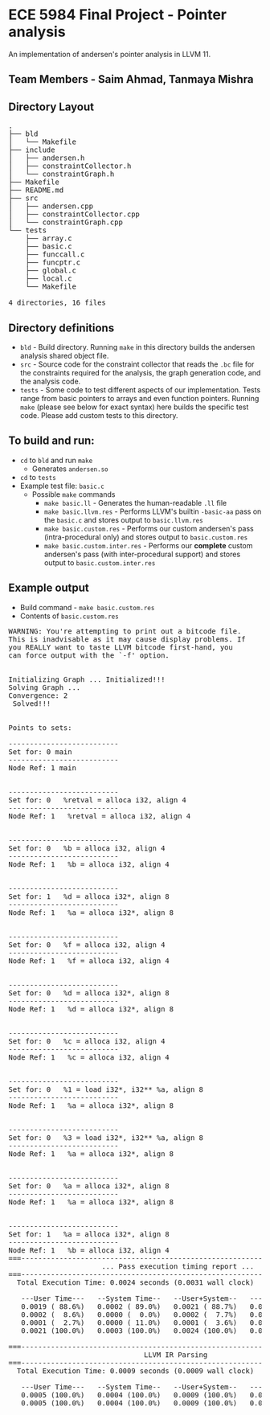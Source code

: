 # ECE 5984 Final Project -  Pointer analysis

An implementation of andersen's pointer analysis in LLVM 11. 

## Team Members - Saim Ahmad, Tanmaya Mishra

## Directory Layout
<pre>
.
├── bld
│   └── Makefile
├── include
│   ├── andersen.h
│   ├── constraintCollector.h
│   └── constraintGraph.h
├── Makefile
├── README.md
├── src
│   ├── andersen.cpp
│   ├── constraintCollector.cpp
│   └── constraintGraph.cpp
└── tests
    ├── array.c
    ├── basic.c
    ├── funccall.c
    ├── funcptr.c
    ├── global.c
    ├── local.c
    └── Makefile

4 directories, 16 files
</pre>

## Directory definitions

- `bld` - Build directory. Running `make` in this directory builds the andersen analysis shared object file.
- `src` - Source code for the constraint collector that reads the `.bc` file for the constraints required for the analysis, the graph generation code, and the analysis code. 
- `tests` - Some code to test different aspects of our implementation. Tests range from basic pointers to arrays and even function pointers. Running `make` (please see below for exact syntax) here builds the specific test code. Please add custom tests to this directory. 

## To build and run:

- `cd` to `bld` and run `make`
    - Generates `andersen.so`
- `cd` to `tests`
- Example test file: `basic.c`
    - Possible `make` commands
        - `make basic.ll` - Generates the human-readable `.ll` file 
        - `make basic.llvm.res` - Performs LLVM's builtin  `-basic-aa` pass on the `basic.c` and stores output to `basic.llvm.res`
        - `make basic.custom.res` - Performs our custom andersen's pass (intra-procedural only) and stores output to `basic.custom.res`
        - `make basic.custom.inter.res` - Performs our **complete** custom andersen's pass (with inter-procedural support) and stores output to `basic.custom.inter.res`



## Example output 

- Build command - `make basic.custom.res`
- Contents of `basic.custom.res`

<pre>
WARNING: You're attempting to print out a bitcode file.
This is inadvisable as it may cause display problems. If
you REALLY want to taste LLVM bitcode first-hand, you
can force output with the `-f' option.


Initializing Graph ... Initialized!!!
Solving Graph ... 
Convergence: 2
 Solved!!!


Points to sets:

--------------------------
Set for: 0 main
--------------------------
Node Ref: 1 main


--------------------------
Set for: 0   %retval = alloca i32, align 4
--------------------------
Node Ref: 1   %retval = alloca i32, align 4


--------------------------
Set for: 0   %b = alloca i32, align 4
--------------------------
Node Ref: 1   %b = alloca i32, align 4


--------------------------
Set for: 1   %d = alloca i32*, align 8
--------------------------
Node Ref: 1   %a = alloca i32*, align 8


--------------------------
Set for: 0   %f = alloca i32, align 4
--------------------------
Node Ref: 1   %f = alloca i32, align 4


--------------------------
Set for: 0   %d = alloca i32*, align 8
--------------------------
Node Ref: 1   %d = alloca i32*, align 8


--------------------------
Set for: 0   %c = alloca i32, align 4
--------------------------
Node Ref: 1   %c = alloca i32, align 4


--------------------------
Set for: 0   %1 = load i32*, i32** %a, align 8
--------------------------
Node Ref: 1   %a = alloca i32*, align 8


--------------------------
Set for: 0   %3 = load i32*, i32** %a, align 8
--------------------------
Node Ref: 1   %a = alloca i32*, align 8


--------------------------
Set for: 0   %a = alloca i32*, align 8
--------------------------
Node Ref: 1   %a = alloca i32*, align 8


--------------------------
Set for: 1   %a = alloca i32*, align 8
--------------------------
Node Ref: 1   %b = alloca i32, align 4
===-------------------------------------------------------------------------===
                      ... Pass execution timing report ...
===-------------------------------------------------------------------------===
  Total Execution Time: 0.0024 seconds (0.0031 wall clock)

   ---User Time---   --System Time--   --User+System--   ---Wall Time---  --- Name ---
   0.0019 ( 88.6%)   0.0002 ( 89.0%)   0.0021 ( 88.7%)   0.0028 ( 91.3%)  Andersen's Analysis
   0.0002 (  8.6%)   0.0000 (  0.0%)   0.0002 (  7.7%)   0.0002 (  5.9%)  Constraint Collector for Andersen's Pointer Analysis
   0.0001 (  2.7%)   0.0000 ( 11.0%)   0.0001 (  3.6%)   0.0001 (  2.8%)  Module Verifier
   0.0021 (100.0%)   0.0003 (100.0%)   0.0024 (100.0%)   0.0031 (100.0%)  Total

===-------------------------------------------------------------------------===
                                LLVM IR Parsing
===-------------------------------------------------------------------------===
  Total Execution Time: 0.0009 seconds (0.0009 wall clock)

   ---User Time---   --System Time--   --User+System--   ---Wall Time---  --- Name ---
   0.0005 (100.0%)   0.0004 (100.0%)   0.0009 (100.0%)   0.0009 (100.0%)  Parse IR
   0.0005 (100.0%)   0.0004 (100.0%)   0.0009 (100.0%)   0.0009 (100.0%)  Total

</pre>